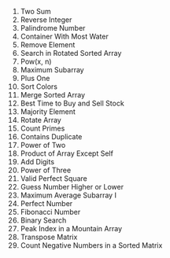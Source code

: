 1. Two Sum
7. Reverse Integer
9. Palindrome Number
11. Container With Most Water
27. Remove Element
33. Search in Rotated Sorted Array
50. Pow(x, n)
53. Maximum Subarray
66. Plus One
75. Sort Colors
88. Merge Sorted Array
121. Best Time to Buy and Sell Stock
169. Majority Element
189. Rotate Array
204. Count Primes
217. Contains Duplicate
231. Power of Two
238. Product of Array Except Self
258. Add Digits
326. Power of Three
367. Valid Perfect Square
374. Guess Number Higher or Lower
643. Maximum Average Subarray I
507. Perfect Number
509. Fibonacci Number
704. Binary Search
852. Peak Index in a Mountain Array
867. Transpose Matrix
1351. Count Negative Numbers in a Sorted Matrix